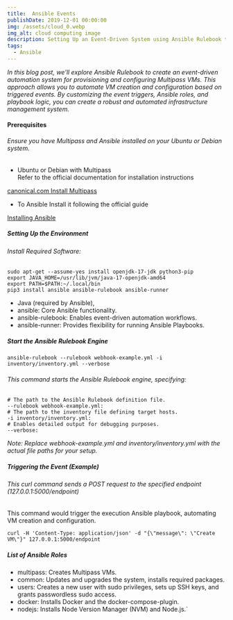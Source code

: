 ```yaml
---
title:  Ansible Events
publishDate: 2019-12-01 00:00:00
img: /assets/cloud_0.webp
img_alt: cloud computing image
description: Setting Up an Event-Driven System using Ansible Rulebook to Create and Configure Multipass VMs
tags:
  - Ansible
---
```




*In this blog post, we'll explore Ansible Rulebook to create an event-driven automation system for provisioning and configuring Multipass VMs. This approach allows you to automate VM creation and configuration based on triggered events.*
*By customizing the event triggers, Ansible roles, and playbook logic, you can create a robust and automated infrastructure management system.*
#### Prerequisites 
###### Ensure you have Multipass and Ansible installed on your Ubuntu or Debian system. 

- Ubuntu or Debian with Multipass <br/> 
Refer to the official documentation for installation instructions <br/>
<a href="https://canonical.com/multipass/install" target="_blank">
canonical.com Install Multipass  
 </a>


- To Ansible Install it following the official guide <br/>  

<a href="https://docs.ansible.com/ansible/latest/installation_guide/intro_installation.html" target="_blank">
Installing Ansible
</a>

##### Setting Up the Environment


###### Install Required Software:
```shell
sudo apt-get --assume-yes install openjdk-17-jdk python3-pip
export JAVA_HOME=/usr/lib/jvm/java-17-openjdk-amd64
export PATH=$PATH:~/.local/bin
pip3 install ansible ansible-rulebook ansible-runner
```
- Java (required by Ansible), 
- ansible: Core Ansible functionality.
- ansible-rulebook: Enables event-driven automation workflows.
- ansible-runner: Provides flexibility for running Ansible Playbooks.


##### Start the Ansible Rulebook Engine

```shell
ansible-rulebook --rulebook webhook-example.yml -i inventory/inventory.yml --verbose
```
###### This command starts the Ansible Rulebook engine, specifying:

```shell
# The path to the Ansible Rulebook definition file.
--rulebook webhook-example.yml: 
# The path to the inventory file defining target hosts.
-i inventory/inventory.yml: 
# Enables detailed output for debugging purposes.
--verbose: 
```
*Note: Replace webhook-example.yml and inventory/inventory.yml with the actual file paths for your setup.*

##### Triggering the Event (Example)



###### This curl command sends a POST request to the specified endpoint (127.0.0.1:5000/endpoint)

This command would trigger the execution Ansible playbook, 
automating VM creation and configuration.


```shell
curl -H 'Content-Type: application/json' -d "{\"message\": \"Create VM\"}" 127.0.0.1:5000/endpoint
```


##### List of Ansible Roles
- multipass: Creates Multipass VMs.
- common: Updates and upgrades the system, installs required packages.
- users: Creates a new user with sudo privileges, sets up SSH keys, and grants passwordless sudo access.
- docker: Installs Docker and the docker-compose-plugin.
- nodejs: Installs Node Version Manager (NVM) and Node.js.`

